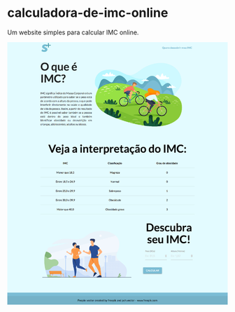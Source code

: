 # calculadora-de-imc-online
Um website simples para calcular IMC online.

![Print do Website](https://github.com/rodrigodasilv/calculadora-de-imc-online/blob/main/index.png)
